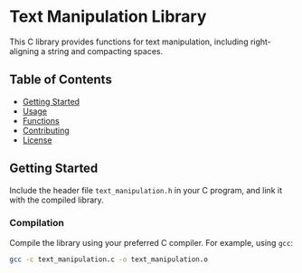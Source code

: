# Text Manipulation Library

This C library provides functions for text manipulation, including right-aligning a string and compacting spaces.

## Table of Contents

- [Getting Started](#getting-started)
- [Usage](#usage)
- [Functions](#functions)
- [Contributing](#contributing)
- [License](#license)

## Getting Started

Include the header file `text_manipulation.h` in your C program, and link it with the compiled library.

### Compilation

Compile the library using your preferred C compiler. For example, using `gcc`:

```bash
gcc -c text_manipulation.c -o text_manipulation.o
